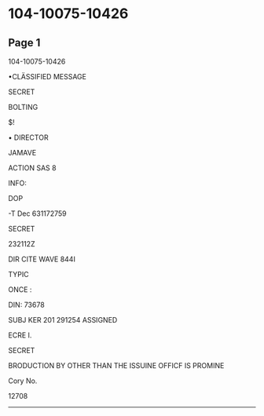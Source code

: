 # 104-10075-10426

## Page 1

104-10075-10426

•CLÄSSIFIED MESSAGE

SECRET

BOLTING

$!

• DIRECTOR

JAMAVE

ACTION SAS 8

INFO:

DOP

-T Dec 631172759

SECRET

232112Z

DIR CITE WAVE 844I

TYPIC

ONCE :

DIN: 73678

SUBJ KER 201 291254 ASSIGNED

ECRE I.

SECRET

BRODUCTION BY OTHER THAN THE ISSUINE OFFICF IS PROMINE

Cory No.

12708

---

